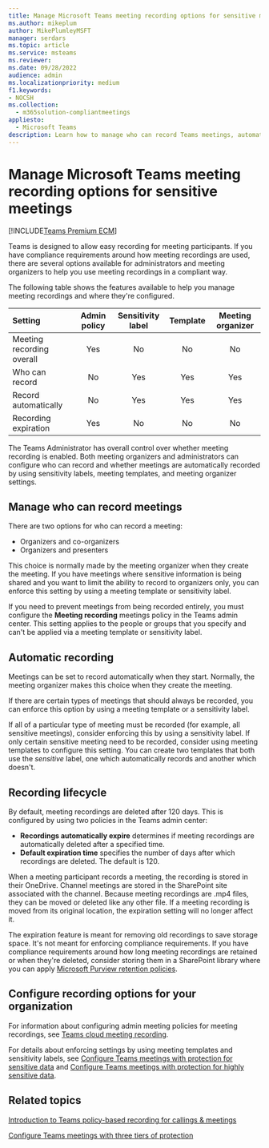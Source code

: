 ```yaml
---
title: Manage Microsoft Teams meeting recording options for sensitive meetings
ms.author: mikeplum
author: MikePlumleyMSFT
manager: serdars
ms.topic: article
ms.service: msteams
ms.reviewer: 
ms.date: 09/28/2022
audience: admin
ms.localizationpriority: medium
f1.keywords:
- NOCSH
ms.collection: 
  - m365solution-compliantmeetings
appliesto: 
  - Microsoft Teams
description: Learn how to manage who can record Teams meetings, automatic recording, and the recording lifecycle.
---
```


# Manage Microsoft Teams meeting recording options for sensitive meetings

[!INCLUDE[Teams Premium ECM](includes/teams-premium-ecm.md)]

Teams is designed to allow easy recording for meeting participants. If you have compliance requirements around how meeting recordings are used, there are several options available for administrators and meeting organizers to help you use meeting recordings in a compliant way.

The following table shows the features available to help you manage meeting recordings and where they're configured.

|Setting|Admin policy|Sensitivity label|Template|Meeting organizer|
|:------|:----------:|:---------------:|:------:|:---------------:|
|Meeting recording overall|Yes|No|No|No|
|Who can record|No|Yes|Yes|Yes|
|Record automatically|No|Yes|Yes|Yes|
|Recording expiration|Yes|No|No|No|

The Teams Administrator has overall control over whether meeting recording is enabled. Both meeting organizers and administrators can configure who can record and whether meetings are automatically recorded by using sensitivity labels, meeting templates, and meeting organizer settings.

## Manage who can record meetings

There are two options for who can record a meeting:

- Organizers and co-organizers
- Organizers and presenters

This choice is normally made by the meeting organizer when they create the meeting. If you have meetings where sensitive information is being shared and you want to limit the ability to record to organizers only, you can enforce this setting by using a meeting template or sensitivity label. 

If you need to prevent meetings from being recorded entirely, you must configure the **Meeting recording** meetings policy in the Teams admin center. This setting applies to the people or groups that you specify and can't be applied via a meeting template or sensitivity label.

## Automatic recording

Meetings can be set to record automatically when they start. Normally, the meeting organizer makes this choice when they create the meeting.

If there are certain types of meetings that should always be recorded, you can enforce this option by using a meeting template or a sensitivity label.

If all of a particular type of meeting must be recorded (for example, all sensitive meetings), consider enforcing this by using a sensitivity label. If only certain sensitive meeting need to be recorded, consider using meeting templates to configure this setting. You can create two templates that both use the *sensitive* label, one which automatically records and another which doesn't.

## Recording lifecycle

By default, meeting recordings are deleted after 120 days. This is configured by using two policies in the Teams admin center:

- **Recordings automatically expire** determines if meeting recordings are automatically deleted after a specified time.
- **Default expiration time** specifies the number of days after which recordings are deleted. The default is 120.

When a meeting participant records a meeting, the recording is stored in their OneDrive. Channel meetings are stored in the SharePoint site associated with the channel. Because meeting recordings are .mp4 files, they can be moved or deleted like any other file. If a meeting recording is moved from its original location, the expiration setting will no longer affect it.

The expiration feature is meant for removing old recordings to save storage space. It's not meant for enforcing compliance requirements. If you have compliance requirements around how long meeting recordings are retained or when they're deleted, consider storing them in a SharePoint library where you can apply [Microsoft Purview retention policies](/microsoft-365/compliance/retention).

## Configure recording options for your organization

For information about configuring admin meeting policies for meeting recordings, see [Teams cloud meeting recording](/microsoftteams/cloud-recording).

For details about enforcing settings by using meeting templates and sensitivity labels, see [Configure Teams meetings with protection for sensitive data](configure-meetings-sensitive-protection.md) and [Configure Teams meetings with protection for highly sensitive data](configure-meetings-highly-sensitive-protection.md).

## Related topics

[Introduction to Teams policy-based recording for callings & meetings](teams-recording-policy.md)

[Configure Teams meetings with three tiers of protection](configure-meetings-three-tiers-protection.md)
